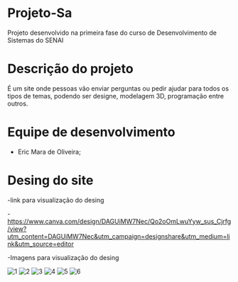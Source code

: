 # Projeto-Sa
Projeto desenvolvido na primeira fase do curso de Desenvolvimento de Sistemas do SENAI

# Descrição do projeto
É um site onde pessoas vão enviar perguntas ou pedir ajudar para todos os tipos de temas, podendo ser designe, modelagem 3D, programação entre outros.

# Equipe de desenvolvimento
- Eric Mara de Oliveira;

# Desing do site
-link para visualização do desing

-https://www.canva.com/design/DAGUiMW7Nec/Qo2oOmLwuYyw_sus_Cjrfg/view?utm_content=DAGUiMW7Nec&utm_campaign=designshare&utm_medium=link&utm_source=editor

-Imagens para visualização do desing

![1](https://github.com/user-attachments/assets/91f47c87-eae0-4eb0-a33b-796cb1749f12)
![2](https://github.com/user-attachments/assets/a5d4d548-9fbe-4233-acc1-c05ef2a390cd)
![3](https://github.com/user-attachments/assets/227027ce-2699-43c0-9469-4f6735063a90)
![4](https://github.com/user-attachments/assets/0102cb51-738b-43c3-9438-5a2b0bd78c83)
![5](https://github.com/user-attachments/assets/99eefeac-90a5-4274-9849-2af3d233292d)
![6](https://github.com/user-attachments/assets/159b756a-7ef5-4173-b16f-581872d601a9)




